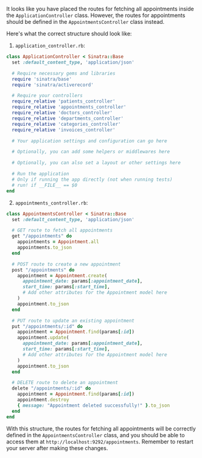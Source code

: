 It looks like you have placed the routes for fetching all appointments inside the `ApplicationController` class. However, the routes for appointments should be defined in the `AppointmentsController` class instead.

Here's what the correct structure should look like:

1. `application_controller.rb`:

```ruby
class ApplicationController < Sinatra::Base
  set :default_content_type, 'application/json'

  # Require necessary gems and libraries
  require 'sinatra/base'
  require 'sinatra/activerecord'

  # Require your controllers
  require_relative 'patients_controller'
  require_relative 'appointments_controller'
  require_relative 'doctors_controller'
  require_relative 'departments_controller'
  require_relative 'categories_controller'
  require_relative 'invoices_controller'

  # Your application settings and configuration can go here

  # Optionally, you can add some helpers or middlewares here

  # Optionally, you can also set a layout or other settings here

  # Run the application
  # Only if running the app directly (not when running tests)
  # run! if __FILE__ == $0
end
```

2. `appointments_controller.rb`:

```ruby
class AppointmentsController < Sinatra::Base
  set :default_content_type, 'application/json'

  # GET route to fetch all appointments
  get "/appointments" do
    appointments = Appointment.all
    appointments.to_json
  end

  # POST route to create a new appointment
  post "/appointments" do
    appointment = Appointment.create(
      appointment_date: params[:appointment_date],
      start_time: params[:start_time],
      # Add other attributes for the Appointment model here
    )
    appointment.to_json
  end

  # PUT route to update an existing appointment
  put "/appointments/:id" do
    appointment = Appointment.find(params[:id])
    appointment.update(
      appointment_date: params[:appointment_date],
      start_time: params[:start_time],
      # Add other attributes for the Appointment model here
    )
    appointment.to_json
  end

  # DELETE route to delete an appointment
  delete "/appointments/:id" do
    appointment = Appointment.find(params[:id])
    appointment.destroy
    { message: "Appointment deleted successfully!" }.to_json
  end
end
```

With this structure, the routes for fetching all appointments will be correctly defined in the `AppointmentsController` class, and you should be able to access them at `http://localhost:9292/appointments`. Remember to restart your server after making these changes.
